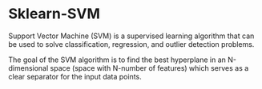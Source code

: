 # Sklearn-SVM

Support Vector Machine (SVM) is a supervised learning algorithm that can be used to solve classification, regression, and outlier detection problems.

The goal of the SVM algorithm is to find the best hyperplane in an N-dimensional space (space with N-number of features) which serves as a clear separator for the input data points.
